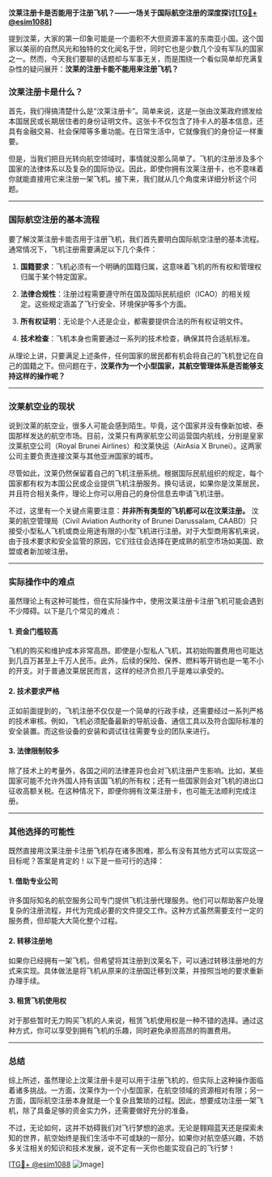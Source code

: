 **汶莱注册卡是否能用于注册飞机？——一场关于国际航空注册的深度探讨[[TG💪+ @esim1088](https://t.me/s/esim1088)]**

提到汶莱，大家的第一印象可能是一个面积不大但资源丰富的东南亚小国。这个国家以美丽的自然风光和独特的文化闻名于世，同时它也是少数几个没有军队的国家之一。然而，今天我们要聊的话题却与军事无关，而是围绕一个看似简单却充满复杂性的疑问展开：**汶莱的注册卡能不能用来注册飞机？**

### 汶莱注册卡是什么？

首先，我们得搞清楚什么是“汶莱注册卡”。简单来说，这是一张由汶莱政府颁发给本国居民或长期居住者的身份证明文件。这张卡不仅包含了持卡人的基本信息，还具有金融交易、社会保障等多重功能。在日常生活中，它就像我们的身份证一样重要。

但是，当我们把目光转向航空领域时，事情就没那么简单了。飞机的注册涉及多个国家的法律体系以及复杂的国际协议。因此，即使你拥有汶莱注册卡，也不意味着你就能直接用它来注册一架飞机。接下来，我们就从几个角度来详细分析这个问题。

---

### 国际航空注册的基本流程

要了解汶莱注册卡能否用于注册飞机，我们首先要明白国际航空注册的基本流程。通常情况下，飞机注册需要满足以下几个条件：

1. **国籍要求**：飞机必须有一个明确的国籍归属，这意味着飞机的所有权和管理权归属于某个特定国家。
   
2. **法律合规性**：注册过程需要遵守所在国及国际民航组织（ICAO）的相关规定。这些规定涵盖了飞行安全、环境保护等多个方面。

3. **所有权证明**：无论是个人还是企业，都需要提供合法的所有权证明文件。

4. **技术检查**：飞机本身也需要通过一系列的技术检查，确保其符合适航标准。

从理论上讲，只要满足上述条件，任何国家的居民都有机会将自己的飞机登记在自己的国籍之下。但问题在于，**汶莱作为一个小型国家，其航空管理体系是否能够支持这样的操作呢？**

---

### 汶莱航空业的现状

说到汶莱的航空业，很多人可能会感到陌生。毕竟，这个国家并没有像新加坡、泰国那样发达的航空市场。目前，汶莱只有两家航空公司运营国内航线，分别是皇家汶莱航空公司（Royal Brunei Airlines）和汶莱快运（AirAsia X Brunei）。这两家公司主要负责连接汶莱与其他亚洲国家的城市。

尽管如此，汶莱仍然保留着自己的飞机注册系统。根据国际民航组织的规定，每个国家都有权为本国公民或企业提供飞机注册服务。换句话说，如果你是汶莱居民，并且符合相关条件，理论上你可以用自己的身份信息去申请飞机注册。

不过，这里有一个关键点需要注意：**并非所有类型的飞机都可以在汶莱注册。** 汶莱的航空管理局（Civil Aviation Authority of Brunei Darussalam, CAABD）只接受小型私人飞机或商业用途有限的小型飞机进行注册。对于大型商用客机来说，由于技术要求和安全监管的原因，它们往往会选择在更成熟的航空市场如美国、欧盟或者新加坡注册。

---

### 实际操作中的难点

虽然理论上有这种可能性，但在实际操作中，使用汶莱注册卡注册飞机可能会遇到不少障碍。以下是几个常见的难点：

#### 1. 资金门槛较高
飞机的购买和维护成本非常高昂。即使是小型私人飞机，其初始购置费用也可能达到几百万甚至上千万人民币。此外，后续的保险、保养、燃料等开销也是一笔不小的开支。对于普通汶莱居民而言，这样的经济负担几乎是难以承受的。

#### 2. 技术要求严格
正如前面提到的，飞机注册不仅仅是一个简单的行政手续，还需要经过一系列严格的技术审核。例如，飞机必须配备最新的导航设备、通信工具以及符合国际标准的安全装置。而这些设备的安装和调试往往需要专业的团队来进行。

#### 3. 法律限制较多
除了技术上的考量外，各国之间的法律差异也会对飞机注册产生影响。比如，某些国家可能不允许外国人持有该国飞机的所有权；还有一些国家则会对飞机的进出口征收高额关税。在这种情况下，即便你拥有汶莱注册卡，也可能无法顺利完成注册。

---

### 其他选择的可能性

既然直接用汶莱注册卡注册飞机存在诸多困难，那么有没有其他方式可以实现这一目标呢？答案是肯定的！以下是一些可行的选择：

#### 1. 借助专业公司
许多国际知名的航空服务公司专门提供飞机注册代理服务。他们可以帮助客户处理复杂的注册流程，并代为完成必要的文件提交工作。这种方式虽然需要支付一定的服务费，但却能大大简化整个过程。

#### 2. 转移注册地
如果你已经拥有一架飞机，但希望将其注册到汶莱名下，可以通过转移注册地的方式来实现。具体做法是将飞机从原来的注册国迁移到汶莱，并按照当地的要求重新办理手续。

#### 3. 租赁飞机使用权
对于那些暂时无力购买飞机的人来说，租赁飞机使用权是一种不错的选择。通过这种方式，你可以享受到拥有飞机的乐趣，同时避免承担高昂的购置费用。

---

### 总结

综上所述，虽然理论上汶莱注册卡是可以用于注册飞机的，但实际上这种操作面临着诸多挑战。一方面，汶莱作为一个小型国家，在航空领域的资源相对有限；另一方面，国际航空注册本身就是一个复杂且繁琐的过程。因此，想要成功注册一架飞机，除了具备足够的资金实力外，还需要做好充分的准备。

不过，无论如何，这并不妨碍我们对飞行梦想的追求。无论是翱翔蓝天还是探索未知的世界，航空始终是我们生活中不可或缺的一部分。如果你对航空感兴趣，不妨多关注相关的知识和技术发展，说不定有一天你也能实现自己的飞行梦！

[[TG💪+ @esim1088](https://t.me/s/esim1088) ![Image](https://i.postimg.cc/4NQfJmqS/Snipaste-2025-05-13-00-14-12.png)]